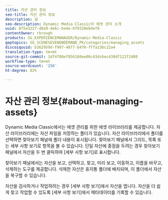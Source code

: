 ```yaml
---
title: 자산 관리 정보
seo-title: 자산 관리 정보
description: 널
seo-description: Dynamic Media Classic의 에셋 관리 소개
uuid: 875e3227-d8a9-4e6c-be4e-6f0328eb4ef8
contentOwner: rbrough
products: SG_EXPERIENCEMANAGER/Dynamic-Media-Classic
geptopics: SG_SCENESEVENONDEMAND_PK/categories/managing_assets
discoiquuid: b362959d-f997-4877-b470-fffa23bc22a4
translation-type: tm+mt
source-git-commit: 1df4f88ef856160ee06c43dc6ec430df122f2408
workflow-type: tm+mt
source-wordcount: '156'
ht-degree: 82%

---
```



# 자산 관리 정보{#about-managing-assets}

Dynamic Media Classic에서는 에셋 관리를 위한 에셋 라이브러리를 제공합니다. 자산 라이브러리에는 자산 파일을 저장하는 폴더가 있습니다. 자산 라이브러리에서 폴더를 선택하면 찾아보기 패널에 폴더 내용이 표시됩니다. 찾아보기 패널에서 그리드, 목록 또는 세부 사항 보기로 항목을 볼 수 있습니다. 단일 자산에 중점을 두려는 경우 찾아보기 패널에서 자산을 두 번 클릭하여 [세부 사항 보기]로 표시합니다.

찾아보기 패널에서는 자산을 보고, 선택하고, 찾고, 미리 보고, 이동하고, 이름을 바꾸고, 삭제하는 도구를 제공합니다. 삭제한 자산은 휴지통 폴더에 배치되며, 이 폴더에서 자산을 복구할 수 있습니다.

자산을 검사하거나 작업하려는 경우 [세부 사항 보기]에서 자산을 엽니다. 자산을 더 쉽게 찾고 작업할 수 있도록 [세부 사항 보기]에서 메타데이터를 기록할 수 있습니다.
